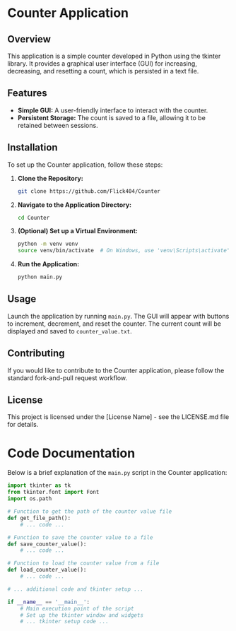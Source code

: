 # Counter Application

## Overview

This application is a simple counter developed in Python using the tkinter library. It provides a graphical user interface (GUI) for increasing, decreasing, and resetting a count, which is persisted in a text file.

## Features

- **Simple GUI:** A user-friendly interface to interact with the counter.
- **Persistent Storage:** The count is saved to a file, allowing it to be retained between sessions.

## Installation

To set up the Counter application, follow these steps:

1. **Clone the Repository:**
   ```bash
   git clone https://github.com/Flick404/Counter
   ```
2. **Navigate to the Application Directory:**
   ```bash
   cd Counter
   ```
3. **(Optional) Set up a Virtual Environment:**
   ```bash
   python -m venv venv
   source venv/bin/activate  # On Windows, use 'venv\Scripts\activate'
   ```
4. **Run the Application:**
   ```bash
   python main.py
   ```

## Usage

Launch the application by running `main.py`. The GUI will appear with buttons to increment, decrement, and reset the counter. The current count will be displayed and saved to `counter_value.txt`.

## Contributing

If you would like to contribute to the Counter application, please follow the standard fork-and-pull request workflow.

## License

This project is licensed under the [License Name] - see the LICENSE.md file for details.

# Code Documentation

Below is a brief explanation of the `main.py` script in the Counter application:

```python
import tkinter as tk
from tkinter.font import Font
import os.path

# Function to get the path of the counter value file
def get_file_path():
    # ... code ...

# Function to save the counter value to a file
def save_counter_value():
    # ... code ...

# Function to load the counter value from a file
def load_counter_value():
    # ... code ...

# ... additional code and tkinter setup ...

if __name__ == '__main__':
    # Main execution point of the script
    # Set up the tkinter window and widgets
    # ... tkinter setup code ...
```
